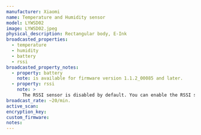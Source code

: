 ```yaml
---
manufacturer: Xiaomi
name: Temperature and Humidity sensor
model: LYWSD02
image: LYWSD02.jpeg
physical_description: Rectangular body, E-Ink
broadcasted_properties:
  - temperature
  - humidity
  - battery
  - rssi
broadcasted_property_notes:
  - property: battery
    note: is available for firmware version 1.1.2_00085 and later.
  - property: rssi
    note: >
      The RSSI sensor is disabled by default. You can enable the RSSI sensor by going to `configuration`, `integrations`, select `devices` on the BLE monitor integration tile and select your device. Click on the `+1 disabled entity` to show the disabled sensor and select the disabled entity. Finally, click on `Enable entity` to enable it. 
broadcast_rate: ~20/min.
active_scan:
encryption_key:
custom_firmware:
notes:
---
```

